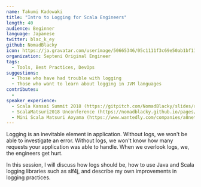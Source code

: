```yaml
---
name: Takumi Kadowaki
title: "Intro to Logging for Scala Engineers"
length: 40
audience: Beginner
language: Japanese
twitter: blac_k_ey
github: NomadBlacky
icon: https://ja.gravatar.com/userimage/50665346/05c1111f3c69e50ab1bf11e8637575a4.png?size=200
organization: Septeni Original Engineer
tags:
  - Tools, Best Practices, DevOps
suggestions:
  - Those who have had trouble with logging
  - Those who want to learn about logging in JVM languages
contributes:
  - 
speaker_experience:
  - Scala Kansai Summit 2018 (https://gitpitch.com/NomadBlacky/slides/readable-code-in-scala#/)
  - ScalaMatsuri2018 Unconference (https://nomadblacky.github.io/pages/2018-03-18-111619-scalamatsuri.md.html)
  - Mini Scala Matsuri Aoyama (https://www.wantedly.com/companies/a8net/post_articles/120109)
---
```

Logging is an inevitable element in application. Without logs, we won't be able to investigate an error. Without logs, we won't know how many requests your application was able to handle. When we overlook logs, we, the engineers get hurt.

In this session, I will discuss how logs should be, how to use Java and Scala logging libraries such as slf4j, and describe my own improvements in logging practices.

